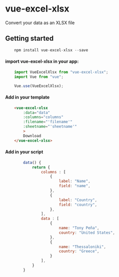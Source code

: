 # vue-excel-xlsx

Convert your data as an XLSX file

## Getting started

``` javascript
    npm install vue-excel-xlsx --save
```

#### import vue-excel-xlsx in your app:

``` javascript
    import VueExcelXlsx from "vue-excel-xlsx";
    import Vue from "vue";

    Vue.use(VueExcelXlsx);
```

#### Add in your template
``` html
    <vue-excel-xlsx
        :data="data"
        :columns="columns"
        :filename="'filename'"
        :sheetname="'sheetname'"
        >
        Download
    </vue-excel-xlsx>
```

#### Add in your script
``` javascript
        data() {
            return {
                columns : [
                    {
                        label: "Name",
                        field: "name",
                    },
                    {
                        label: "Country",
                        field: "country",
                    },
                ],
                data : [
                    {
                        name: "Tony Peña",
                        country: "United States",
                    },
                    {
                        name: "Thessaloniki",
                        country: "Greece",
                    }
                ],
            }
        }
```
